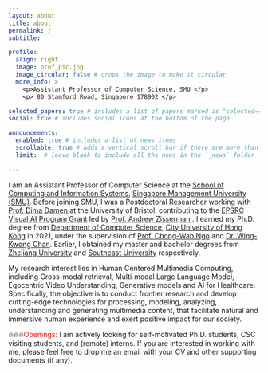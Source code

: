 ```yaml
---
layout: about
title: about
permalink: /
subtitle:

profile:
  align: right
  image: prof_pic.jpg
  image_circular: false # crops the image to make it circular
  more_info: >
    <p>Assistant Professor of Computer Science, SMU </p>
    <p> 80 Stamford Road, Singapore 178902 </p>

selected_papers: true # includes a list of papers marked as "selected={true}"
social: true # includes social icons at the bottom of the page

announcements:
  enabled: true # includes a list of news items
  scrollable: true # adds a vertical scroll bar if there are more than 3 news items
  limit:  # leave blank to include all the news in the `_news` folder

---
```


<p> I am an Assistant Professor of Computer Science at the <a href="https://computing.smu.edu.sg/">School of Computing and Information Systems</a>, <a href="https://www.smu.edu.sg/">Singapore Management University (SMU)</a>. Before joining SMU, I was a Postdoctoral Researcher working with <a href="https://dimadamen.github.io/"> Prof. Dima Damen </a> at the University of Bristol, contributing to the <a href="https://www.robots.ox.ac.uk/~vgg/projects/visualai/">EPSRC Visual AI Program Grant</a> led by <a href="https://www.robots.ox.ac.uk/~az/">Prof. Andrew Zisserman </a>. I earned my Ph.D. degree from <a href="https://www.cs.cityu.edu.hk/">Department of Computer Science</a>, <a href="https://www.cityu.edu.hk">City University of Hong Kong</a> in 2021, under the supervision of <a href="https://faculty.smu.edu.sg/profile/ngo-chong-wah-601">Prof. Chong-Wah Ngo</a> and <a href="https://www.cs.cityu.edu.hk/~wkchan/">Dr. Wing-Kwong Chan</a>. Earlier, I obtained my master and bachelor degrees from <a href="http://www.zju.edu.cn/">Zhejiang University</a> and <a href="http://www.seu.edu.cn/">Southeast University</a> respectively. </p>


<p>My research interest lies in Human Centered Multimedia Computing, including Cross-modal retrieval, Multi‐modal Large Language Model, Egocentric Video Understanding, Generative models and AI for Healthcare. Specifically, the objective is to conduct frontier research and develop cutting-edge technologies for processing, modeling, analyzing, understanding and generating multimedia content, that facilitate natural and immersive human experience and exert positive impact for our society. </p>

<p>🔥🔥🔥<span style="color: rgb(255, 0, 0)">Openings:</span> I am actively looking for self-motivated Ph.D. students, CSC visiting students, and (remote) interns. If you are interested in working with me, please feel free to drop me an email with your CV and other supporting documents (if any). </p>

